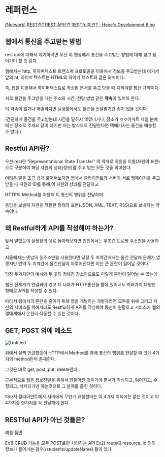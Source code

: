# 레퍼런스

[[Network] REST란? REST API란? RESTful이란? - Heee's Development Blog](https://gmlwjd9405.github.io/2018/09/21/rest-and-restful.html)

## 웹에서 통신을 주고받는 방법

rest api에 대해서 얘기하려면 우선 이 웹상에서 통신을 주고받는 방법에 대해 짚고 넘어가야 할 것 같다.

웹에서는 http, 하이퍼텍스트 트랜스퍼 프로토콜을 이용해서 정보를 주고받는데 여기서 앞의 ht, 하이퍼 텍스트는 HTML의 하이퍼 텍스트와 같은 의미이다.

즉, 웹을 이용해서 하이퍼텍스트로 작성된 문서를 주고 받을 때 지켜야할 통신 규약이다.

서로 물건을 주고받을 때는 주소와 시간, 전달 방법 같은 **약속**이 있어야 한다.

이 약속이 없거나 허술하다면 실생활에서도 물건을 전달받기란 쉽지 않을 것이다.

(간단하게 물건을 주고받는데 시간을 말하지 않았다거나, 장소가 ㅇㅇ아파트 제일 눈에띄는 장소로 주세요 같이 자기만 아는 방식으로 전달한다면 택배기사는 물건을 배송할 수 없다.)

## Restful API란?

우선 rest란 “Representational State Transfer” 의 약자로 자원을 이름(자원의 표현)으로 구분하여 해당 자원의 상태(정보)를 주고 받는 모든 것을 의미한다.

어려운 말을 조금 쉽게 풀어써보자면 웹에서 클라이언트와 서버가 서로 웹페이지를 주고받을 때 자원의 ID를 통해 이 자원의 상태를 전달하고

HTTP의 Method를 이용해 이 통신의 행위를 전달하며

응답을 보낼때 자원을 적절한 형태의 표현(JSON, XML, TEXT, RSS)으로 보내자는 약속이다.

## 왜 Restful하게 API를 작성해야 하는가?

앞서 말했듯이 실생활의 예로 돌아와보자면 인천에서는 무조건 도로명 주소만을 사용하고

서울에서는 옛날의 동주소만을 사용한다면 당장 두 지역간에서는 물건 전달에 문제가 없겠지만 만약 두 지역간에 물건전달이 이루어진다면 이는 큰 혼란이 일어날 것이다.

당장 두가지만의 예시와 두 곳의 정해진 장소만으로도 이렇게 혼란이 일어날 수 있는데

웹은 전세계가 연결되어 있고 더 나아가 HTTP통신을 함에 있어서도 여러가지 다양한 형태로 API를 작성할 수 있다. 

따라서 웹에서의 혼란을 줄이기 위해 웹을 개발하는 개발자라면 모두를 위해 그리고 자신의 서비스를 위해서라도 Restful하게 API를 작성해야 통신이 원활하고 서비스가 웹의 생태계에서 온전히 작동할 수 있는 것이다. 

## GET, POST 외에 메소드

![Untitled](https://s3-us-west-2.amazonaws.com/secure.notion-static.com/a181199a-6020-4d7f-b68a-530e1401e1b9/Untitled.png)

위에서 살짝 언급했듯이 HTTP에서 Method를 통해 통신의 행위를 전달할 때 크게 4가지의 method만이 존재한다.

그것은 바로 get, post, put, delete인데

근본적으로 웹은 정보전달을 위해서 만들어진 것이기에 문서가 작성되고, 읽어지고, 수정되고, 삭제되기만 하는것으로 그 분야를 좁힌 것이다.

따라서 클라이언트에서 서버에게 무언가 요청할때는 이 4가지 이외에는 없는 것이고 이 4가지중 한가지를 꼭 전달해야 한다.

## RESTful API가 아닌 것들은?

예를 들면

Ex1) CRUD 기능을 모두 POST로만 처리하는 API
Ex2) route에 resource, id 외의 정보가 들어가는 경우(/students/updateName) 등이 있다.
